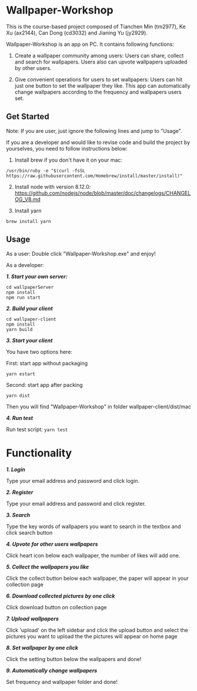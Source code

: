 # Wallpaper-Workshop

This is the course-based project composed of Tianchen Min (tm2977), Ke Xu (ax2144), Can Dong (cd3032) and Jianing Yu (jy2929).

Wallpaper-Workshop is an app on PC. It contains following functions:

1. Create a wallpaper community among users:
    Users can share, collect and search for wallpapers. 
    Users also can upvote wallpapers uploaded by other users.

2. Give convenient operations for users to set wallpapers: 
    Users can hit just one button to set the wallpaper they like.
    This app can automatically change wallpapers according to the frequency and wallpapers users set.

## Get Started
Note: If you are user, just ignore the following lines and jump to "Usage".

If you are a developer and would like to revise code and build the project by yourselves, you need to follow instructions below:
1. Install brew if you don't have it on your mac:
```
/usr/bin/ruby -e "$(curl -fsSL https://raw.githubusercontent.com/Homebrew/install/master/install)"
```
2. Install node with version 8.12.0:
https://github.com/nodejs/node/blob/master/doc/changelogs/CHANGELOG_V8.md

3. Install yarn
```
brew install yarn
```


## Usage
As a user:
Double click "Wallpaper-Workshop.exe" and enjoy!

As a developer:

***1. Start your own server:***
```
cd wallpaperServer
npm install
npm run start
```

***2. Build your client***
```
cd wallpaper-client
npm install
yarn build
```

***3. Start your client***

You have two options here:

First: start app without packaging
```
yarn estart
```
Second: start app after packing
```
yarn dist
```
Then you will find "Wallpaper-Workshop" in folder wallpaper-client/dist/mac

***4. Run test***

Run test script:
```yarn test```


# Functionality
***1. Login***

Type your email address and password and click login.

***2. Register***

Type your email address and password and click register.

***3. Search***

Type the key words of wallpapers you want to search in the textbox and click search button

***4. Upvote for other users wallpapers***

Click heart icon below each wallpaper, the number of likes will add one.

***5. Collect the wallpapers you like***

Click the collect button below each wallpaper, the paper will appear in your collection page

***6. Download collected pictures by one click***

Click download button on collection page

***7. Upload wallpapers***

Click 'upload' on the left sidebar and click the upload button and select the pictures you want to upload the the pictures will appear on home page

***8. Set wallpaper by one click***

Click the setting button below the wallpapers and done!

***9. Automatically change wallpapers***

Set frequency and wallpaper folder and done!











